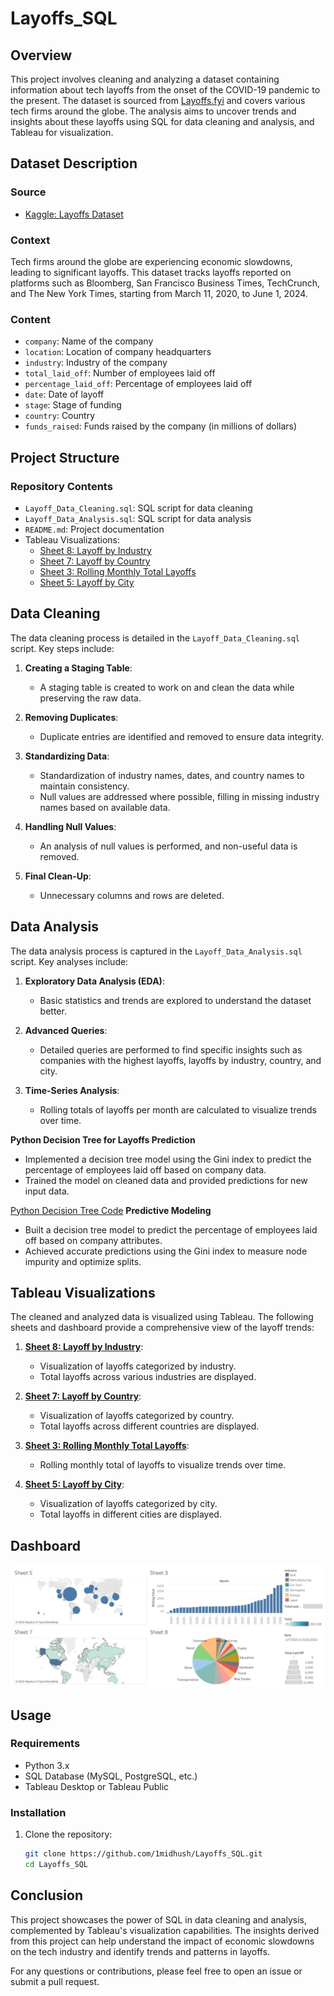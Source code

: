 # Layoffs_SQL

## Overview

This project involves cleaning and analyzing a dataset containing information about tech layoffs from the onset of the COVID-19 pandemic to the present. The dataset is sourced from [Layoffs.fyi](https://www.kaggle.com/datasets/swaptr/layoffs-2022) and covers various tech firms around the globe. The analysis aims to uncover trends and insights about these layoffs using SQL for data cleaning and analysis, and Tableau for visualization.

## Dataset Description

### Source

- [Kaggle: Layoffs Dataset](https://www.kaggle.com/datasets/swaptr/layoffs-2022)

### Context

Tech firms around the globe are experiencing economic slowdowns, leading to significant layoffs. This dataset tracks layoffs reported on platforms such as Bloomberg, San Francisco Business Times, TechCrunch, and The New York Times, starting from March 11, 2020, to June 1, 2024.

### Content

- `company`: Name of the company
- `location`: Location of company headquarters
- `industry`: Industry of the company
- `total_laid_off`: Number of employees laid off
- `percentage_laid_off`: Percentage of employees laid off
- `date`: Date of layoff
- `stage`: Stage of funding
- `country`: Country
- `funds_raised`: Funds raised by the company (in millions of dollars)

## Project Structure

### Repository Contents

- `Layoff_Data_Cleaning.sql`: SQL script for data cleaning
- `Layoff_Data_Analysis.sql`: SQL script for data analysis
- `README.md`: Project documentation
- Tableau Visualizations:
  - [Sheet 8: Layoff by Industry](https://public.tableau.com/views/layoff_industry_wise/Sheet8?:language=en-US&:sid=&:display_count=n&:origin=viz_share_link)
  - [Sheet 7: Layoff by Country](https://public.tableau.com/views/layoff_country_wise/Sheet7?:language=en-US&:sid=&:display_count=n&:origin=viz_share_link)
  - [Sheet 3: Rolling Monthly Total Layoffs](https://public.tableau.com/views/layoff_rolling_monthly_total/Sheet3?:language=en-US&:sid=&:display_count=n&:origin=viz_share_link)
  - [Sheet 5: Layoff by City](https://public.tableau.com/views/layoff_city_wise/Sheet5?:language=en-US&:sid=&:display_count=n&:origin=viz_share_link)

## Data Cleaning

The data cleaning process is detailed in the `Layoff_Data_Cleaning.sql` script. Key steps include:

1. **Creating a Staging Table**: 
   - A staging table is created to work on and clean the data while preserving the raw data.

2. **Removing Duplicates**:
   - Duplicate entries are identified and removed to ensure data integrity.

3. **Standardizing Data**:
   - Standardization of industry names, dates, and country names to maintain consistency.
   - Null values are addressed where possible, filling in missing industry names based on available data.

4. **Handling Null Values**:
   - An analysis of null values is performed, and non-useful data is removed.

5. **Final Clean-Up**:
   - Unnecessary columns and rows are deleted.

## Data Analysis

The data analysis process is captured in the `Layoff_Data_Analysis.sql` script. Key analyses include:

1. **Exploratory Data Analysis (EDA)**:
   - Basic statistics and trends are explored to understand the dataset better.

2. **Advanced Queries**:
   - Detailed queries are performed to find specific insights such as companies with the highest layoffs, layoffs by industry, country, and city.

3. **Time-Series Analysis**:
   - Rolling totals of layoffs per month are calculated to visualize trends over time.
  
**Python Decision Tree for Layoffs Prediction**

   - Implemented a decision tree model using the Gini index to predict the percentage of employees laid off based on company data.
   - Trained the model on cleaned data and provided predictions for new input data.

   [Python Decision Tree Code](gini_predictor.py)
**Predictive Modeling**
  - Built a decision tree model to predict the percentage of employees laid off based on company attributes.
  - Achieved accurate predictions using the Gini index to measure node impurity and optimize splits.

## Tableau Visualizations

The cleaned and analyzed data is visualized using Tableau. The following sheets and dashboard provide a comprehensive view of the layoff trends:

1. **[Sheet 8: Layoff by Industry](https://public.tableau.com/views/layoff_industry_wise/Sheet8?:language=en-US&:sid=&:display_count=n&:origin=viz_share_link)**:
   - Visualization of layoffs categorized by industry.
   - Total layoffs across various industries are displayed.

2. **[Sheet 7: Layoff by Country](https://public.tableau.com/views/layoff_country_wise/Sheet7?:language=en-US&:sid=&:display_count=n&:origin=viz_share_link)**:
   - Visualization of layoffs categorized by country.
   - Total layoffs across different countries are displayed.

3. **[Sheet 3: Rolling Monthly Total Layoffs](https://public.tableau.com/views/layoff_rolling_monthly_total/Sheet3?:language=en-US&:sid=&:display_count=n&:origin=viz_share_link)**:
   - Rolling monthly total of layoffs to visualize trends over time.

4. **[Sheet 5: Layoff by City](https://public.tableau.com/views/layoff_city_wise/Sheet5?:language=en-US&:sid=&:display_count=n&:origin=viz_share_link)**:
   - Visualization of layoffs categorized by city.
   - Total layoffs in different cities are displayed.

## Dashboard

[![Dashboard Image](images/dashboard.png)](https://public.tableau.com/shared/R4H4QCZQS?:display_count=n&:origin=viz_share_link)


## Usage

### Requirements

- Python 3.x
- SQL Database (MySQL, PostgreSQL, etc.)
- Tableau Desktop or Tableau Public

### Installation

1. Clone the repository:

   ```bash
   git clone https://github.com/1midhush/Layoffs_SQL.git
   cd Layoffs_SQL

## Conclusion

This project showcases the power of SQL in data cleaning and analysis, complemented by Tableau's visualization capabilities. The insights derived from this project can help understand the impact of economic slowdowns on the tech industry and identify trends and patterns in layoffs.

For any questions or contributions, please feel free to open an issue or submit a pull request.
